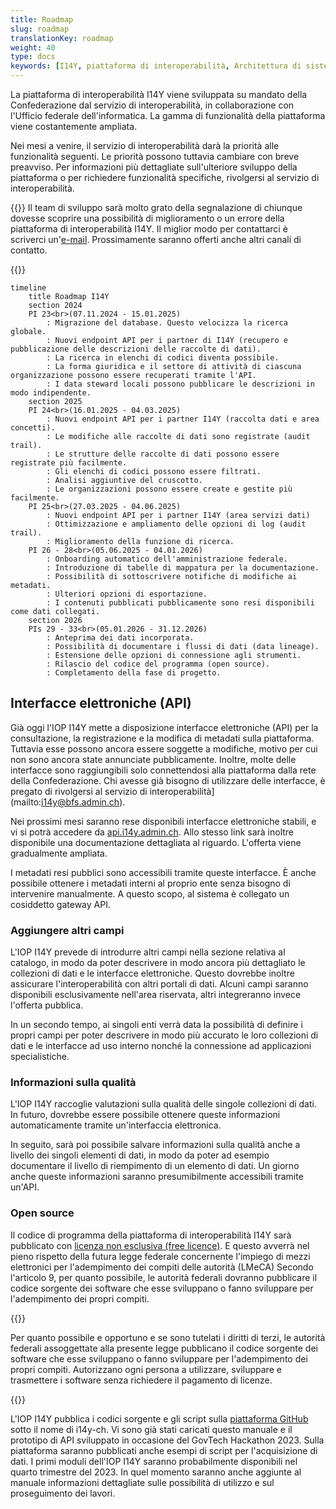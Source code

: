 ```yaml
---
title: Roadmap
slug: roadmap
translationKey: roadmap
weight: 40
type: docs
keywords: [I14Y, piattaforma di interoperabilità, Architettura di sistema, tecnologia, banca dati]
---
```


La piattaforma di interoperabilità I14Y viene sviluppata su mandato della Confederazione dal servizio di interoperabilità, in collaborazione con l'Ufficio federale dell'informatica. La gamma di funzionalità della piattaforma viene costantemente ampliata. 

Nei mesi a venire, il servizio di interoperabilità darà la priorità alle funzionalità seguenti. Le priorità possono tuttavia cambiare con breve preavviso. Per informazioni più dettagliate sull'ulteriore sviluppo della piattaforma o per richiedere funzionalità specifiche, rivolgersi al servizio di interoperabilità.

{{<alert title="Ogni proposta è ben accetta" color="success">}}
Il team di sviluppo sarà molto grato della segnalazione di chiunque dovesse scoprire una possibilità di miglioramento o un errore della piattaforma di interoperabilità I14Y. Il miglior modo per contattarci è scriverci un'[e-mail](mailto:i14y@bfs.admin.ch). Prossimamente saranno offerti anche altri canali di contatto. 

{{</alert>}}

```mermaid
timeline
    title Roadmap I14Y
    section 2024
    PI 23<br>(07.11.2024 - 15.01.2025) 
        : Migrazione del database. Questo velocizza la ricerca globale. 
        : Nuovi endpoint API per i partner di I14Y (recupero e pubblicazione delle descrizioni delle raccolte di dati).
        : La ricerca in elenchi di codici diventa possibile.
        : La forma giuridica e il settore di attività di ciascuna organizzazione possono essere recuperati tramite l'API. 
        : I data steward locali possono pubblicare le descrizioni in modo indipendente.
    section 2025
    PI 24<br>(16.01.2025 - 04.03.2025)
        : Nuovi endpoint API per i partner I14Y (raccolta dati e area concetti).
        : Le modifiche alle raccolte di dati sono registrate (audit trail). 
        : Le strutture delle raccolte di dati possono essere registrate più facilmente.
        : Gli elenchi di codici possono essere filtrati. 
        : Analisi aggiuntive del cruscotto.
        : Le organizzazioni possono essere create e gestite più facilmente.
    PI 25<br>(27.03.2025 - 04.06.2025)
        : Nuovi endpoint API per i partner I14Y (area servizi dati)
        : Ottimizzazione e ampliamento delle opzioni di log (audit trail).
        : Miglioramento della funzione di ricerca. 
    PI 26 - 28<br>(05.06.2025 - 04.01.2026)
        : Onboarding automatico dell'amministrazione federale. 
        : Introduzione di tabelle di mappatura per la documentazione. 
        : Possibilità di sottoscrivere notifiche di modifiche ai metadati. 
        : Ulteriori opzioni di esportazione.
        : I contenuti pubblicati pubblicamente sono resi disponibili come dati collegati.
    section 2026
    PIs 29 - 33<br>(05.01.2026 - 31.12.2026)
        : Anteprima dei dati incorporata. 
        : Possibilità di documentare i flussi di dati (data lineage). 
        : Estensione delle opzioni di connessione agli strumenti. 
        : Rilascio del codice del programma (open source). 
        : Completamento della fase di progetto.
```

## Interfacce elettroniche (API)
Già oggi l'IOP I14Y mette a disposizione interfacce elettroniche (API) per la consultazione, la registrazione e la modifica di metadati sulla piattaforma. Tuttavia esse possono ancora essere soggette a modifiche, motivo per cui non sono ancora state annunciate pubblicamente. Inoltre, molte delle interfacce sono raggiungibili solo connettendosi alla piattaforma dalla rete della Confederazione. Chi avesse già bisogno di utilizzare delle interfacce, è pregato di rivolgersi al servizio di interoperabilità](mailto:i14y@bfs.admin.ch).  

Nei prossimi mesi saranno rese disponibili interfacce elettroniche stabili, e vi si potrà accedere da [api.i14y.admin.ch](https://api.i14y.admin.ch). Allo stesso link sarà inoltre disponibile una documentazione dettagliata al riguardo. L'offerta viene gradualmente ampliata. 

I metadati resi pubblici sono accessibili tramite queste interfacce. È anche possibile ottenere i metadati interni al proprio ente senza bisogno di intervenire manualmente. A questo scopo, al sistema è collegato un cosiddetto gateway API. 

### Aggiungere altri campi
L'IOP I14Y prevede di introdurre altri campi nella sezione relativa al catalogo, in modo da poter descrivere in modo ancora più dettagliato le collezioni di dati e le interfacce elettroniche. Questo dovrebbe inoltre assicurare l'interoperabilità con altri portali di dati. Alcuni campi saranno disponibili esclusivamente nell'area riservata, altri integreranno invece l'offerta pubblica. 

In un secondo tempo, ai singoli enti verrà data la possibilità di definire i propri campi per poter descrivere in modo più accurato le loro collezioni di dati e le interfacce ad uso interno nonché la connessione ad applicazioni specialistiche.

### Informazioni sulla qualità
L'IOP I14Y raccoglie valutazioni sulla qualità delle singole collezioni di dati. In futuro, dovrebbe essere possibile ottenere queste informazioni automaticamente tramite un'interfaccia elettronica. 

In seguito, sarà poi possibile salvare informazioni sulla qualità anche a livello dei singoli elementi di dati, in modo da poter ad esempio documentare il livello di riempimento di un elemento di dati. Un giorno anche queste informazioni saranno presumibilmente accessibili tramite un'API. 

### Open source
Il codice di programma della piattaforma di interoperabilità I14Y sarà pubblicato con [licenza non esclusiva (free licence)](https://www.gnu.org/licenses). E questo avverrà nel pieno rispetto della futura legge federale concernente l'impiego di mezzi elettronici per l'adempimento dei compiti delle autorità (LMeCA) Secondo l'articolo 9, per quanto possibile, le autorità federali dovranno pubblicare il codice sorgente dei software che esse sviluppano o fanno sviluppare per l'adempimento dei propri compiti. 

{{<card header="Base legale" title="__Art. 9 Software open source__" footer="Legge federale concernente l'impiego di mezzi elettronici per l'adempimento dei compiti delle autorità [(LMeCA)]https://www.fedlex.admin.ch/eli/fga/2023/787/de#art_9)">}}

Per quanto possibile e opportuno e se sono tutelati i diritti di terzi, le autorità federali assoggettate alla presente legge pubblicano il codice sorgente dei software che esse sviluppano o fanno sviluppare per l'adempimento dei propri compiti. Autorizzano ogni persona a utilizzare, sviluppare e trasmettere i software senza richiedere il pagamento di licenze.

{{</card>}}

L'IOP I14Y pubblica i codici sorgente e gli script sulla [piattaforma GitHub](https://github.com/i14y-ch) sotto il nome di i14y-ch. Vi sono già stati caricati questo manuale e il prototipo di API sviluppato in occasione del GovTech Hackathon 2023. Sulla piattaforma saranno pubblicati anche esempi di script per l'acquisizione di dati. I primi moduli dell'IOP I14Y saranno probabilmente disponibili nel quarto trimestre del 2023. In quel momento saranno anche aggiunte al manuale informazioni dettagliate sulle possibilità di utilizzo e sul proseguimento dei lavori.
